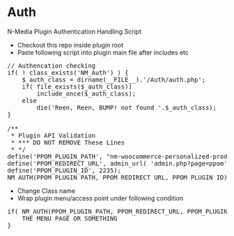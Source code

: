 # Auth
N-Media Plugin Authentication Handling Script

* Checkout this repo inside plugin root
* Paste following script into plugin main file after includes etc

<pre>
// Authencation checking
if( ! class_exists('NM_Auth') ) {
	$_auth_class = dirname(__FILE__).'/Auth/auth.php';
	if( file_exists($_auth_class))
		include_once($_auth_class);
	else
		die('Reen, Reen, BUMP! not found '.$_auth_class);
}

/**
 * Plugin API Validation
 * *** DO NOT REMOVE These Lines
 * */
define('PPOM_PLUGIN_PATH', "nm-woocommerce-personalized-product/ppom.php");
define('PPOM_REDIRECT_URL', admin_url( 'admin.php?page=ppom' ));
define('PPOM_PLUGIN_ID', 2235);
NM_AUTH(PPOM_PLUGIN_PATH, PPOM_REDIRECT_URL, PPOM_PLUGIN_ID);
</pre>

* Change Class name
* Wrap plugin menu/access point under following condition

<pre>
if( NM_AUTH(PPOM_PLUGIN_PATH, PPOM_REDIRECT_URL, PPOM_PLUGIN_ID) -> api_key_found() ) {
	THE MENU PAGE OR SOMETHING
}
</pre>